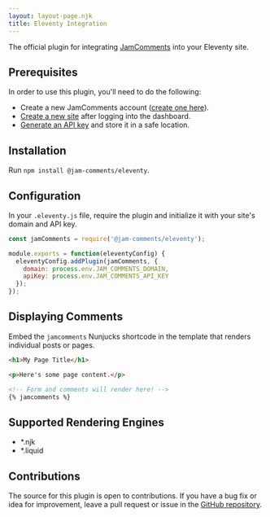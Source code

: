 ```yaml
---
layout: layout-page.njk
title: Eleventy Integration
---
```


The official plugin for integrating [JamComments](https://jamcomments.com) into your Eleventy site.

## Prerequisites

In order to use this plugin, you'll need to do the following:

* Create a new JamComments account ([create one here](https://go.jamcomments.com/register)).
* [Create a new site](https://go.jamcomments.com/sites) after logging into the dashboard.
* [Generate an API key](https://go.jamcomments.com/settings) and store it in a safe location.

## Installation

Run `npm install @jam-comments/eleventy`.

## Configuration

In your `.eleventy.js` file, require the plugin and initialize it with your site's domain and API key.

```js
const jamComments = require('@jam-comments/eleventy');

module.exports = function(eleventyConfig) {
  eleventyConfig.addPlugin(jamComments, {
    domain: process.env.JAM_COMMENTS_DOMAIN,
    apiKey: process.env.JAM_COMMENTS_API_KEY
  });
});
```

## Displaying Comments

Embed the `jamcomments` Nunjucks shortcode in the template that renders individual posts or pages.

```html
<h1>My Page Title</h1>

<p>Here's some page content.</p>

<!-- Form and comments will render here! -->
{% jamcomments %}
```

## Supported Rendering Engines

- \*.njk
- \*.liquid

## Contributions

The source for this plugin is open to contributions. If you have a bug fix or idea for improvement, leave a pull request or issue in the [GitHub repository](https://github.com/alexmacarthur/jam-comments-javascript/tree/master/packages/eleventy).
